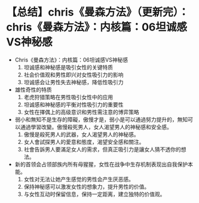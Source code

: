 # 【总结】chris《曼森方法》（更新完）：chris《曼森方法》：内核篇：06坦诚感VS神秘感

-   Chris《曼森方法》：内核篇：06坦诚感VS神秘感
    1.  坦诚感和神秘感是吸引女性的关键特质
    2.  社会价值观和男性即兴对女性吸引力的影响
    3.  坦诚感会让男性失去神秘感，降低性吸引力
-   雄性奇性的特质
    1.  老虎狩猎策略在男性吸引女性中的应用
    2.  坦诚感和神秘感的平衡对性吸引力的重要性
    3.  女性在擇偶上的高级意识和男性需注意的博弈策略
-   弱小和無知不是生存的障礙，傲慢才是，弱小是可以通過努力提升的，無知可以通過學習改變。傲慢殺死男人，女人渴望男人的神秘感和安全感。
    1.  傲慢是殺死男人的武器，女人渴望男人的神秘感。
    2.  女人會試探男人的愛意和態度，渴望安全感和關注。
    3.  社會告訴男人要滿足女人的需求，但真正吸引力是讓女人猜不透你的想法。
-   新的首领会占领部族内所有母猩猩，女性在战争中生存机制表现出自我保护本能。
    1.  女性对无法让她产生感觉的男性会产生厌恶感。
    2.  保持神秘感可以激发女性的想象力，提升男性的价值。
    3.  与女性互动时保留信息，保持一定距离，建立独特的价值观。